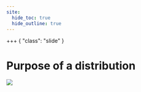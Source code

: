 ```yaml
---
site:
  hide_toc: true
  hide_outline: true
---
```


+++ { "class": "slide" }

# Purpose of a distribution

![](#div:distribution-problems)

